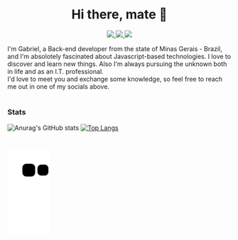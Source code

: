 <h1 align=center>
 Hi there, mate 👋
</h1>

<p align=center>
 <a href="mailto:gabriel.work076@gmail.com">                                                                                                    
  <img src="https://img.shields.io/badge/Gmail-D14836?style=for-the-badge&logo=gmail&logoColor=white" />
 </a>
 
 <a href="https://www.linkedin.com/in/gabriel-fernandes-5648231b9"> 
  <img src="https://img.shields.io/badge/LinkedIn-0077B5?style=for-the-badge&logo=linkedin&logoColor=white"/>
 </a>
 
 <a href="https://t.me/gabrielqfer">
  <img src="https://img.shields.io/badge/Telegram-2CA5E0?style=for-the-badge&logo=telegram&logoColor=white" />
 </a> 
</p>

I'm Gabriel, a Back-end developer from the state of Minas Gerais - Brazil, and I'm absolotely fascinated about Javascript-based technologies.
I love to discover and learn new things. Also I'm always pursuing the unknown both in life and as an I.T. professional.  
I'd love to meet you and exchange some knowledge, so feel free to reach me out in one of my socials above.
<h1></h1>

### Stats

![Anurag's GitHub stats](https://github-readme-stats.vercel.app/api?username=gabrielFernandes-dev&hide=issues&show_icons=true&title_color=d1d1d1&icon_color=3fb047&text_color=d1d1d1&bg_color=0d1117) 
[![Top Langs](https://github-readme-stats.vercel.app/api/top-langs/?username=gabrielFernandes-dev&langs_count=8&layout=compact&bg_color=0d1117&text_color=d1d1d1&title_color=d1d1d1&card_width=445)](https://github.com/anuraghazra/github-readme-stats)

#

![Snake animation](https://github.com/gabrielFernandes-dev/gabrielFernandes-dev/blob/output/github-contribution-grid-snake.svg)

